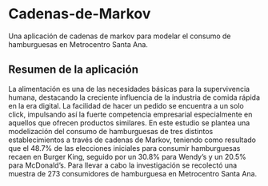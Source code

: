 # Cadenas-de-Markov
Una aplicación de cadenas de markov para modelar el consumo de hamburguesas en Metrocentro Santa Ana.

## Resumen de la aplicación

La alimentación es una de las necesidades básicas para la supervivencia humana, destacando la creciente influencia de la industria de comida rápida en la era digital. La facilidad de hacer un pedido se encuentra a un solo click, impulsando así la fuerte competencia empresarial especialmente en aquellos que ofrecen productos similares. En este estudio se plantea una modelización del consumo de hamburguesas de tres distintos establecimientos a través de cadenas de Markov, teniendo como resultado que el 48.7% de las elecciones iniciales para consumir hamburguesas recaen en Burger King, seguido por un 30.8% para Wendy’s y un 20.5% para McDonald’s. Para llevar a cabo la investigación se recolectó una muestra de 273 consumidores de hamburguesa en Metrocentro Santa Ana.
